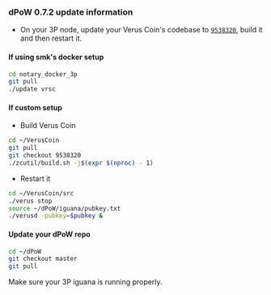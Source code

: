 ### dPoW 0.7.2 update information

- On your 3P node, update your Verus Coin's codebase to [`9538320`](https://github.com/VerusCoin/VerusCoin/tree/953832041071c4327fc87f8ff6f4133ed7739cb1), build it and then restart it.

#### If using smk's docker setup

```bash
cd notary_docker_3p
git pull
./update vrsc
```

#### If custom setup

- Build Verus Coin

```bash
cd ~/VerusCoin
git pull
git checkout 9538320
./zcutil/build.sh -j$(expr $(nproc) - 1)
```

- Restart it

```bash
cd ~/VerusCoin/src
./verus stop
source ~/dPoW/iguana/pubkey.txt
./verusd -pubkey=$pubkey &
```

#### Update your dPoW repo

```bash
cd ~/dPoW
git checkout master
git pull
```

Make sure your 3P iguana is running properly.
